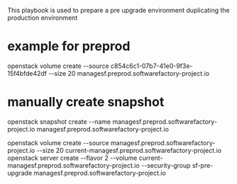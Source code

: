 This playbook is used to prepare a pre upgrade environment duplicating
the production environment

# example for preprod

openstack volume create --source c854c6c1-07b7-41e0-9f3e-15f4bfde42df --size 20 managesf.preprod.softwarefactory-project.io


# manually create snapshot
openstack snapshot create --name managesf.preprod.softwarefactory-project.io managesf.preprod.softwarefactory-project.io

openstack volume create --source managesf.preprod.softwarefactory-project.io --size 20 current-managesf.preprod.softwarefactory-project.io
openstack server create --flavor 2 --volume current-managesf.preprod.softwarefactory-project.io --security-group sf-pre-upgrade managesf.preprod.softwarefactory-project.io
